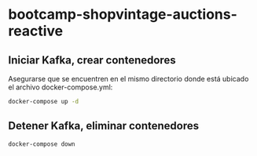 
# bootcamp-shopvintage-auctions-reactive

## Iniciar Kafka, crear contenedores

Asegurarse que se encuentren en el mismo directorio donde
está ubicado el archivo docker-compose.yml:
```sh
docker-compose up -d
```
## Detener Kafka, eliminar contenedores
```sh
docker-compose down
```
